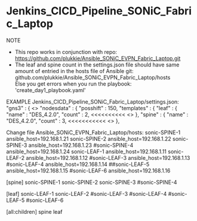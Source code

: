 # Jenkins_CICD_Pipeline_SONiC_Fabric_Laptop

NOTE  
- This repo works in conjunction with repo: https://github.com/plukkie/Ansible_SONiC_EVPN_Fabric_Laptop.git
- The leaf and spine count in the settings.json file should have same amount of entried in the hosts file of Ansible git:  
  github.com/plukkie/Ansible_SONiC_EVPN_Fabric_Laptop/hosts  
  Else you get errors when you run the playbook: 'create_day1_playbook.yaml'  

EXAMPLE
Jenkins_CICD_Pipeline_SONiC_Fabric_Laptop/settings.json:
"gns3"	: {
		<<SNIP>>
		"nodesdata"	: {
			"posshift"  : 150,
			"templates" : {
				"leaf"	: { 
					"name"  : "DES_4.2.0", 
					"count" : 2,     <<<<<<<<<<
					<<SNIP>>
				},
				"spine" : {
					"name"  : "DES_4.2.0",
					"count" : 3,     <<<<<<<<<<<
					<<SNIP>>
				},

Change file Ansible_SONiC_EVPN_Fabric_Laptop/hosts:
sonic-SPINE-1 ansible_host=192.168.1.21
sonic-SPINE-2 ansible_host=192.168.1.22
sonic-SPINE-3 ansible_host=192.168.1.23
#sonic-SPINE-4 ansible_host=192.168.1.24
sonic-LEAF-1 ansible_host=192.168.1.11
sonic-LEAF-2 ansible_host=192.168.1.12
#sonic-LEAF-3 ansible_host=192.168.1.13
#sonic-LEAF-4 ansible_host=192.168.1.14
##sonic-LEAF-5 ansible_host=192.168.1.15
#sonic-LEAF-6 ansible_host=192.168.1.16

[spine]
sonic-SPINE-1
sonic-SPINE-2
sonic-SPINE-3
#sonic-SPINE-4

[leaf]
sonic-LEAF-1
sonic-LEAF-2
#sonic-LEAF-3
#sonic-LEAF-4
#sonic-LEAF-5
#sonic-LEAF-6

[all:children]
spine
leaf
